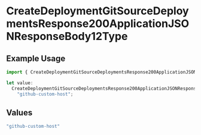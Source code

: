 # CreateDeploymentGitSourceDeploymentsResponse200ApplicationJSONResponseBody12Type

## Example Usage

```typescript
import { CreateDeploymentGitSourceDeploymentsResponse200ApplicationJSONResponseBody12Type } from "@vercel/sdk/models/createdeploymentop.js";

let value:
  CreateDeploymentGitSourceDeploymentsResponse200ApplicationJSONResponseBody12Type =
    "github-custom-host";
```

## Values

```typescript
"github-custom-host"
```